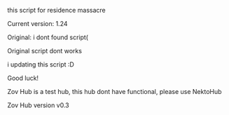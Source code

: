 this script for residence massacre


Current version: 1.24













Original: i dont found script(


Original script dont works


i updating this script :D

Good luck!




Zov Hub is a test hub, this hub dont have functional, please use NektoHub


Zov Hub version v0.3

